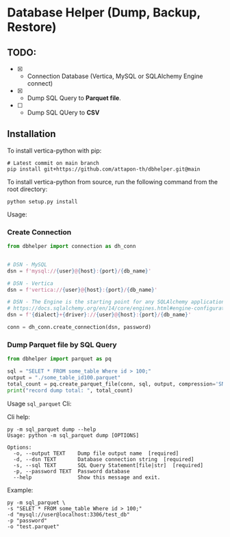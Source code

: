 # Database Helper (Dump, Backup, Restore)
> 

## TODO:  
- [x] - Connection Database (Vertica, MySQL or SQLAlchemy Engine connect)
- [x] - Dump SQL Query to **Parquet file**.
- [ ] - Dump SQL QUery to **CSV**

    

## Installation

To install vertica-python with pip:
```shell
# Latest commit on main branch
pip install git+https://github.com/attapon-th/dbhelper.git@main
```

To install vertica-python from source, run the following command from the root directory:
```
python setup.py install
```


Usage:

### Create Connection
```python
from dbhelper import connection as dh_conn


# DSN - MySQL
dsn = f'mysql://{user}@{host}:{port}/{db_name}'

# DSN - Vertica
dsn = f'vertica://{user}@{host}:{port}/{db_name}'

# DSN - The Engine is the starting point for any SQLAlchemy application
# https://docs.sqlalchemy.org/en/14/core/engines.html#engine-configuration
dsn = f'{dialect}+{driver}://{user}@{host}:{port}/{db_name}'

conn = dh_conn.create_connection(dsn, password)

```

### Dump Parquet file by SQL Query
```python
from dbhelper import parquet as pq

sql = "SELET * FROM some_table Where id > 100;"
output = "./some_table_id100.parquet"
total_count = pq.create_parquet_file(conn, sql, output, compression='SNAPPY', func_print=print)
print("record dump total: ", total_count)
```


Usage  `sql_parquet` Cli:

Cli help:
```
py -m sql_parquet dump --help
Usage: python -m sql_parquet dump [OPTIONS]

Options:
  -o, --output TEXT    Dump file output name  [required]
  -d, --dsn TEXT       Database connection string  [required]
  -s, --sql TEXT       SQL Query Statement[file|str]  [required]
  -p, --password TEXT  Password database
  --help               Show this message and exit.
```

Example:
```
py -m sql_parquet \
-s "SELET * FROM some_table Where id > 100;"
-d "mysql://user@localhost:3306/test_db"
-p "password" 
-o "test.parquet"
```
